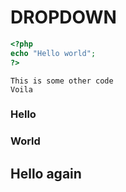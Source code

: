 # DROPDOWN


```php
<?php
echo "Hello world";
?>
```

    This is some other code
    Voila

### Hello

### World

## Hello again